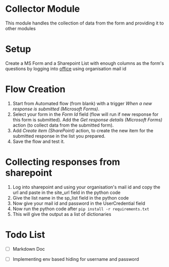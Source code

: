 ﻿# Collector Module
This module handles the collection of data from the form and providing it to other modules


# Setup
Create a MS Form and a Sharepoint List with enough columns as the form's questions by logging into [office](https://www.office.com/) using organisation mail id 

# Flow Creation
1. Start from Automated flow (from blank) with a trigger _When a new response is submitted_  _(Microsoft Forms)_.
2. Select your form in the _Form Id_ field (flow will run if new response for this form is submitted). Add the _Get response details (Microsoft Forms)_ action (to collect data from the submitted form).
3. Add _Create item (SharePoint)_ action, to create the new item for the submitted response in the list you prepared.
4. Save the flow and test it.

# Collecting responses from sharepoint
1. Log into sharepoint and using your organisation's mail id and copy the url and paste in the site_url field in the python code 
2. Give the list name in the sp_list field in the python code
3. Now give your mail id and password in the UserCredential field
4. Now run the python code after `pip install -r requirements.txt`
5. This will give the output as a list of dictionaries
# Todo List
 - [ ] Markdown Doc
 - [ ] Implementing env based hiding for username and password

